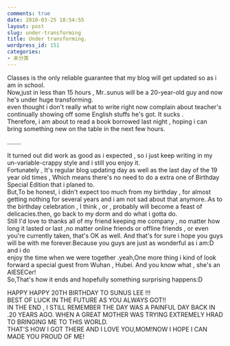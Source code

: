 ```yaml
---
comments: true
date: 2010-03-25 18:54:55
layout: post
slug: under-transforming
title: Under transforming.
wordpress_id: 151
categories:
- 未分类
---
```


  
Classes is the only reliable guarantee that my blog will get updated so as i am in school.   
Now,just in less than 15 hours , Mr..sunus will be a 20-year-old guy and now he's under huge transforming.   
even thought i don't really what to write right now complain about teacher's continually showing off some English stuffs he's got. It sucks .   
Therefore, i am about to read a book borrowed last night , hoping i can bring something new on the table in the next few hours.   


........ 

It turned out did work as good as i expected , so i just keep writing in my un-variable-crappy style and i still you enjoy it.   
Fortunately , It's regular blog updating day as well as the last day of the 19 year old times , Which means there's no need to do a extra one of Birthday Special Edition that i planed to.   
But,To be honest, i didn't expect too much from my birthday , for almost getting nothing for several years and i am not sad about that anymore..As to the birthday celebration , I think , or , probably will become a feast of delicacies.then, go back to my dorm and do what i gotta do.   
Still I'd love to thanks all of my friend keeping me company , no matter how long it lasted or last ,no matter online friends or offline friends , or even you're currently taken, that's OK as well. And that's for sure i hope you guys will be with me forever.Because you guys are just as wonderful as i am:D and i do   
enjoy the time when we were together .yeah,One more thing i kind of look forward a special guest from Wuhan , Hubei. And you know what , she's an AIESECer!   
So,That's how it ends and hopefully something surprising happens:D   


HAPPY HAPPY 20TH BIRTHDAY TO SUNUS LEE !!!   
BEST OF LUCK IN THE FUTURE AS YOU ALWAYS GOT!!   
IN THE END , I STILL REMEMBER THE DAY WAS A PAINFUL DAY BACK IN .20 YEARS AGO. WHEN A GREAT MOTHER WAS TRYING EXTREMELY HRAD TO BRINGING ME TO THIS WORLD.   
THAT'S HOW I GOT THERE AND I LOVE YOU,MOM!NOW I HOPE I CAN MADE YOU PROUD OF ME! 

 
